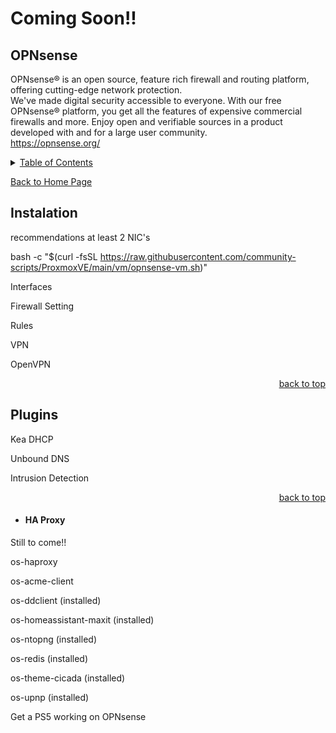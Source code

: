 # Coming Soon!!

<a id="readme_top"></a>
## OPNsense


OPNsense® is an open source, feature rich firewall and routing platform, offering cutting-edge network protection.  
We've made digital security accessible to everyone. With our free OPNsense® platform, you get all the features of expensive commercial firewalls and more. Enjoy open and verifiable sources in a product developed with and for a large user community.  
https://opnsense.org/

<details>
<summary><u>Table of Contents</u></summary>

+ <a href="#Instalation">Instalation</a>
+ <a href="#Interfaces">Interfaces</a>
+ <a href="#Firewall_Settings">Firewall Setting</a>
	+ <a href="#HA_Proxy">Rules</a>
+ <a href="#VPN">VPN</a>
	+ <a href="#OpenVPN">OpenVPN</a>	
+ <a href="#Plugins">Plugins</a>
	+ <a href="#HA_Proxy">HA Proxy</a>
	
</details>  

<a href="https://github.com/HomeStudiosDIY/HomeStudiosDIY/blob/main/README.md">Back to Home Page</a>



## Instalation

recommendations at least 2 NIC's

bash -c "$(curl -fsSL https://raw.githubusercontent.com/community-scripts/ProxmoxVE/main/vm/opnsense-vm.sh)"









Interfaces


Firewall Setting


Rules




VPN

OpenVPN









<p align="right"><a href="#readme_top">back to top</a></p>

<a id="Plugins"></a>
## Plugins





Kea DHCP

Unbound DNS

Intrusion Detection




<p align="right"><a href="#readme_top">back to top</a></p>

<a id="HA_Proxy"></a>
+ #### HA Proxy

Still to come!!			

os-haproxy




os-acme-client




os-ddclient (installed)	



os-homeassistant-maxit (installed)	



os-ntopng (installed)	


os-redis (installed)	





os-theme-cicada (installed)	


os-upnp (installed)	



Get a PS5 working on OPNsense